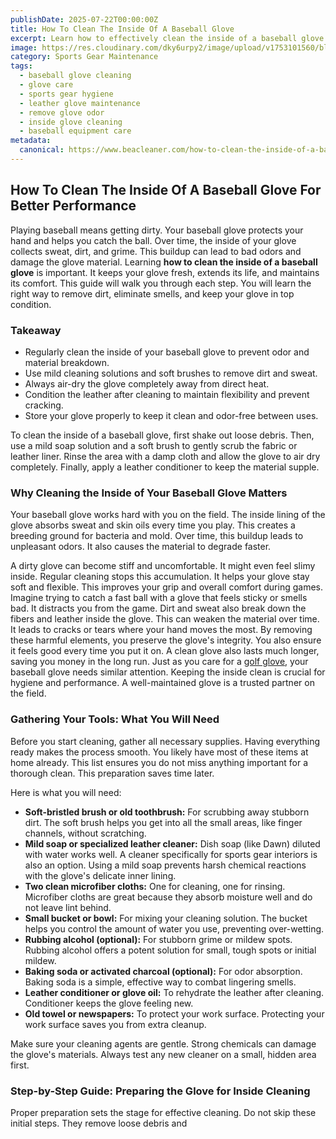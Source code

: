 ```yaml
---
publishDate: 2025-07-22T00:00:00Z
title: How To Clean The Inside Of A Baseball Glove
excerpt: Learn how to effectively clean the inside of a baseball glove. Remove sweat, dirt, and odor for better hygiene and extended glove life.
image: https://res.cloudinary.com/dky6urpy2/image/upload/v1753101560/blog_image_1753101560_s3tvtg.webp
category: Sports Gear Maintenance
tags:
  - baseball glove cleaning
  - glove care
  - sports gear hygiene
  - leather glove maintenance
  - remove glove odor
  - inside glove cleaning
  - baseball equipment care
metadata:
  canonical: https://www.beacleaner.com/how-to-clean-the-inside-of-a-baseball-glove
---
```


## How To Clean The Inside Of A Baseball Glove For Better Performance

Playing baseball means getting dirty. Your baseball glove protects your hand and helps you catch the ball. Over time, the inside of your glove collects sweat, dirt, and grime. This buildup can lead to bad odors and damage the glove material. Learning **how to clean the inside of a baseball glove** is important. It keeps your glove fresh, extends its life, and maintains its comfort. This guide will walk you through each step. You will learn the right way to remove dirt, eliminate smells, and keep your glove in top condition.

### Takeaway

*   Regularly clean the inside of your baseball glove to prevent odor and material breakdown.
*   Use mild cleaning solutions and soft brushes to remove dirt and sweat.
*   Always air-dry the glove completely away from direct heat.
*   Condition the leather after cleaning to maintain flexibility and prevent cracking.
*   Store your glove properly to keep it clean and odor-free between uses.

To clean the inside of a baseball glove, first shake out loose debris. Then, use a mild soap solution and a soft brush to gently scrub the fabric or leather liner. Rinse the area with a damp cloth and allow the glove to air dry completely. Finally, apply a leather conditioner to keep the material supple.

### Why Cleaning the Inside of Your Baseball Glove Matters

Your baseball glove works hard with you on the field. The inside lining of the glove absorbs sweat and skin oils every time you play. This creates a breeding ground for bacteria and mold. Over time, this buildup leads to unpleasant odors. It also causes the material to degrade faster.

A dirty glove can become stiff and uncomfortable. It might even feel slimy inside. Regular cleaning stops this accumulation. It helps your glove stay soft and flexible. This improves your grip and overall comfort during games. Imagine trying to catch a fast ball with a glove that feels sticky or smells bad. It distracts you from the game. Dirt and sweat also break down the fibers and leather inside the glove. This can weaken the material over time. It leads to cracks or tears where your hand moves the most. By removing these harmful elements, you preserve the glove's integrity. You also ensure it feels good every time you put it on. A clean glove also lasts much longer, saving you money in the long run. Just as you care for a [golf glove](https://beacleaner.com/how-to-clean-golf-glove), your baseball glove needs similar attention. Keeping the inside clean is crucial for hygiene and performance. A well-maintained glove is a trusted partner on the field.

### Gathering Your Tools: What You Will Need

Before you start cleaning, gather all necessary supplies. Having everything ready makes the process smooth. You likely have most of these items at home already. This list ensures you do not miss anything important for a thorough clean. This preparation saves time later.

Here is what you will need:

*   **Soft-bristled brush or old toothbrush:** For scrubbing away stubborn dirt. The soft brush helps you get into all the small areas, like finger channels, without scratching.
*   **Mild soap or specialized leather cleaner:** Dish soap (like Dawn) diluted with water works well. A cleaner specifically for sports gear interiors is also an option. Using a mild soap prevents harsh chemical reactions with the glove's delicate inner lining.
*   **Two clean microfiber cloths:** One for cleaning, one for rinsing. Microfiber cloths are great because they absorb moisture well and do not leave lint behind.
*   **Small bucket or bowl:** For mixing your cleaning solution. The bucket helps you control the amount of water you use, preventing over-wetting.
*   **Rubbing alcohol (optional):** For stubborn grime or mildew spots. Rubbing alcohol offers a potent solution for small, tough spots or initial mildew.
*   **Baking soda or activated charcoal (optional):** For odor absorption. Baking soda is a simple, effective way to combat lingering smells.
*   **Leather conditioner or glove oil:** To rehydrate the leather after cleaning. Conditioner keeps the glove feeling new.
*   **Old towel or newspapers:** To protect your work surface. Protecting your work surface saves you from extra cleanup.

Make sure your cleaning agents are gentle. Strong chemicals can damage the glove's materials. Always test any new cleaner on a small, hidden area first.

### Step-by-Step Guide: Preparing the Glove for Inside Cleaning

Proper preparation sets the stage for effective cleaning. Do not skip these initial steps. They remove loose debris and
